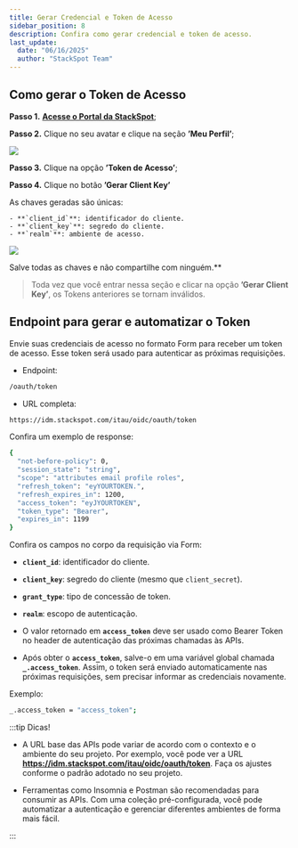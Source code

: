 ```yaml
---
title: Gerar Credencial e Token de Acesso
sidebar_position: 8
description: Confira como gerar credencial e token de acesso.
last_update:
  date: "06/16/2025"
  author: "StackSpot Team"
---
```


## **Como gerar o Token de Acesso**

**Passo 1.** [**Acesse o Portal da StackSpot**](https://app.stackspot.com/);

**Passo 2.** Clique no seu avatar e clique na seção **’Meu Perfil’**; 

![](/img/token1.png)

**Passo 3.** Clique na opção **’Token de Acesso’**; 

**Passo 4.** Clique no botão **’Gerar Client Key’** 

As chaves geradas são únicas: 

    - **`client_id`**: identificador do cliente.
    - **`client_key`**: segredo do cliente.
    - **`realm`**: ambiente de acesso.

![](/img/token2.png)

Salve todas as chaves e não compartilhe com ninguém.**

> Toda vez que você entrar nessa seção e clicar na opção **’Gerar Client Key’**, os Tokens anteriores se tornam inválidos.


## **Endpoint para gerar e automatizar o Token**

Envie suas credenciais de acesso no formato Form para receber um token de acesso. Esse token será usado para autenticar as próximas requisições.

- Endpoint:

```bash
/oauth/token
```
- URL completa:


```bash
https://idm.stackspot.com/itau/oidc/oauth/token
```

Confira um exemplo de response:

```bash
{
  "not-before-policy": 0,
  "session_state": "string",
  "scope": "attributes email profile roles",
  "refresh_token": "eyYOURTOKEN.",
  "refresh_expires_in": 1200,
  "access_token": "eyJYOURTOKEN",
  "token_type": "Bearer",
  "expires_in": 1199
}
```
Confira os campos no corpo da requisição via Form:

- **`client_id`**: identificador do cliente.
- **`client_key`**: segredo do cliente (mesmo que `client_secret`).
- **`grant_type`**: tipo de concessão de token.
- **`realm`**: escopo de autenticação.


- O valor retornado em **`access_token`** deve ser usado como Bearer Token no header de autenticação das próximas chamadas às APIs.
- Após obter o **`access_token`**, salve-o em uma variável global chamada **`_.access_token`**. Assim, o token será enviado automaticamente nas próximas requisições, sem precisar informar as credenciais novamente.

Exemplo:

```bash
_.access_token = "access_token";
```
:::tip Dicas!

- A URL base das APIs pode variar de acordo com o contexto e o ambiente do seu projeto. Por exemplo, você pode ver a URL **https://idm.stackspot.com/itau/oidc/oauth/token**. Faça os ajustes conforme o padrão adotado no seu projeto.

- Ferramentas como Insomnia e Postman são recomendadas para consumir as APIs. Com uma coleção pré-configurada, você pode automatizar a autenticação e gerenciar diferentes ambientes de forma mais fácil.

:::